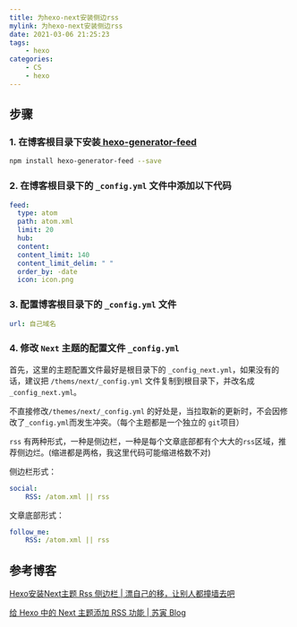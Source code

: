 ```yaml
---
title: 为hexo-next安装侧边rss
mylink: 为hexo-next安装侧边rss
date: 2021-03-06 21:25:23
tags:
	- hexo
categories:
	- CS
    - hexo
---
```


## 步骤

### 1. 在博客根目录下安装[ hexo-generator-feed](https://github.com/hexojs/hexo-generator-feed)

```sh
npm install hexo-generator-feed --save
```

<!--more-->

### 2. 在博客根目录下的 `_config.yml` 文件中添加以下代码

```yml
feed:
  type: atom
  path: atom.xml
  limit: 20
  hub:
  content:
  content_limit: 140
  content_limit_delim: " "
  order_by: -date
  icon: icon.png
```

### 3. 配置博客根目录下的 `_config.yml` 文件

```yml
url: 自己域名
```

### 4. 修改 `Next` 主题的配置文件 `_config.yml`

首先，这里的主题配置文件最好是根目录下的 `_config_next.yml`，如果没有的话，建议把 `/thems/next/_config.yml` 文件复制到根目录下，并改名成 `_config_next.yml`。

不直接修改`/themes/next/_config.yml` 的好处是，当拉取新的更新时，不会因修改了`_config.yml`而发生冲突。（每个主题都是一个独立的 `git`项目）

`rss` 有两种形式，一种是侧边栏，一种是每个文章底部都有个大大的`rss`区域，推荐侧边烂。(缩进都是两格，我这里代码可能缩进格数不对)

侧边栏形式：

```yml
social:
	RSS: /atom.xml || rss
```

文章底部形式：

```yml
follow_me:
	RSS: /atom.xml || rss
```

## 参考博客

[Hexo安装Next主题 Rss 侧边栏 | 漂自己的移，让别人都撞墙去吧](https://www.gagahappy.com/use-next-theme/)

[给 Hexo 中的 Next 主题添加 RSS 功能 | 苏寅 Blog](https://suyin-blog.club/2020/2M3YWE7/)